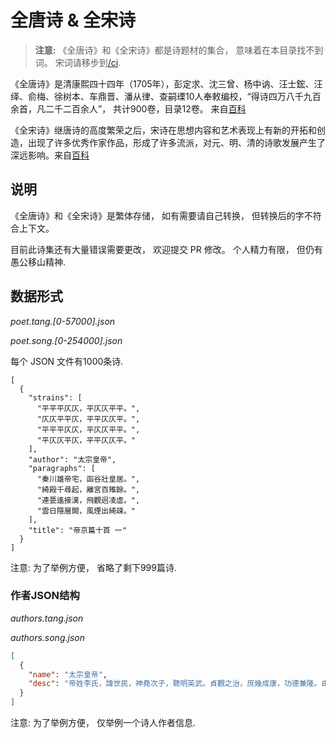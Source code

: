 全唐诗 & 全宋诗
===============

> **注意:** 《全唐诗》和《全宋诗》都是诗题材的集合， 意味着在本目录找不到词。 宋词请移步到[/ci](https://github.com/chinese-poetry/chinese-poetry/tree/master/ci).


《全唐诗》是清康熙四十四年（1705年），彭定求、沈三曾、杨中讷、汪士鋐、汪绎、俞梅、徐树本、车鼎晋、潘从律、查嗣瑮10人奉敕编校，“得诗四万八千九百余首，凡二千二百余人”， 共计900卷，目录12卷。 来自[百科](https://baike.baidu.com/item/%E5%85%A8%E5%94%90%E8%AF%97)

《全宋诗》继唐诗的高度繁荣之后，宋诗在思想内容和艺术表现上有新的开拓和创造，出现了许多优秀作家作品，形成了许多流派，对元、明、清的诗歌发展产生了深远影响。来自[百科](https://baike.baidu.com/item/%E5%85%A8%E5%AE%8B%E8%AF%97)


## 说明

《全唐诗》和《全宋诗》是繁体存储， 如有需要请自己转换， 但转换后的字不符合上下文。

目前此诗集还有大量错误需要更改， 欢迎提交 PR 修改。 个人精力有限， 但仍有愚公移山精神.

## 数据形式

*poet.tang.[0-57000].json*

*poet.song.[0-254000].json*

每个 JSON 文件有1000条诗.

```text
[
  {
    "strains": [
      "平平平仄仄，平仄仄平平。",
      "仄仄平平仄，平平仄仄平。",
      "平平平仄仄，平仄仄平平。",
      "平仄仄平仄，平平仄仄平。"
    ],
    "author": "太宗皇帝",
    "paragraphs": [
      "秦川雄帝宅，函谷壯皇居。",
      "綺殿千尋起，離宮百雉餘。",
      "連甍遙接漢，飛觀迥凌虛。",
      "雲日隱層闕，風煙出綺疎。"
    ],
    "title": "帝京篇十首 一"
  }
]
```

注意: 为了举例方便， 省略了剩下999篇诗.

### 作者JSON结构

*authors.tang.json*

*authors.song.json*

```json
[
  {
    "name": "太宗皇帝",
    "desc": "帝姓李氏，諱世民，神堯次子，聰明英武。貞觀之治，庶幾成康，功德兼隆。由漢以來，未之有也。而銳情經術，初建秦邸，即開文學館，召名儒十八人爲學士。既即位，殿左置弘文館，悉引內學士，番宿更休。聽朝之間，則與討論典籍，雜以文詠。或日昃夜艾，未嘗少怠。詩筆草隸，卓越前古。至於天文秀發，沈麗高朗，有唐三百年風雅之盛，帝實有以啓之焉。在位二十四年，諡曰文。集四十卷。館閣書目，詩一卷，六十九首。今編詩一卷。"
  }
]
```

注意: 为了举例方便， 仅举例一个诗人作者信息.
